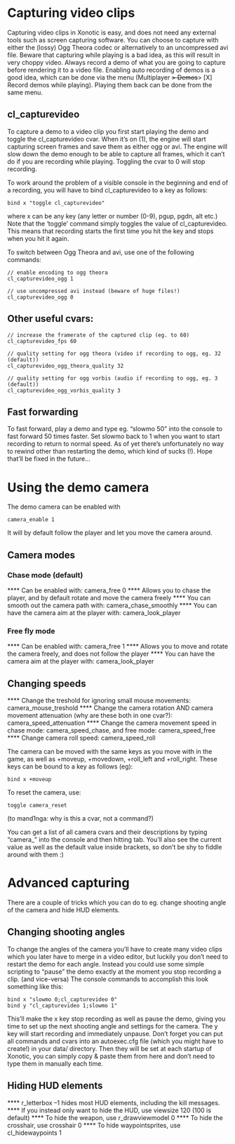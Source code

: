 Capturing video clips
=====================

Capturing video clips in Xonotic is easy, and does not need any external tools such as screen capturing software. You can choose to capture with either the (lossy) Ogg Theora codec or alternatively to an uncompressed avi file. Beware that capturing while playing is a bad idea, as this will result in very choppy video. Always record a demo of what you are going to capture before rendering it to a video file. Enabling auto recording of demos is a good idea, which can be done via the menu (Multiplayer ~~\> Demos~~\> [X] Record demos while playing). Playing them back can be done from the same menu.

cl\_capturevideo
----------------

To capture a demo to a video clip you first start playing the demo and toggle the cl\_capturevideo cvar. When it’s on (1), the engine will start capturing screen frames and save them as either ogg or avi. The engine will slow down the demo enough to be able to capture all frames, which it can’t do if you are recording while playing. Toggling the cvar to 0 will stop recording.

To work around the problem of a visible console in the beginning and end of a recording, you will have to bind cl\_capturevideo to a key as follows:

    bind x "toggle cl_capturevideo"

where x can be any key (any letter or number (0-9), pgup, pgdn, alt etc.)
Note that the ‘toggle’ command simply toggles the value of cl\_capturevideo. This means that recording starts the first time you hit the key and stops when you hit it again.

To switch between Ogg Theora and avi, use one of the following commands:

    // enable encoding to ogg theora
    cl_capturevideo_ogg 1

    // use uncompressed avi instead (beware of huge files!)
    cl_capturevideo_ogg 0

Other useful cvars:
-------------------

    // increase the framerate of the captured clip (eg. to 60)
    cl_capturevideo_fps 60

    // quality setting for ogg theora (video if recording to ogg, eg. 32 (default))
    cl_capturevideo_ogg_theora_quality 32

    // quality setting for ogg vorbis (audio if recording to ogg, eg. 3 (default))
    cl_capturevideo_ogg_vorbis_quality 3

Fast forwarding
---------------

To fast forward, play a demo and type eg. “slowmo 50” into the console to fast forward 50 times faster. Set slowmo back to 1 when you want to start recording to return to normal speed. As of yet there’s unfortunately no way to rewind other than restarting the demo, which kind of sucks (!). Hope that’ll be fixed in the future…

Using the demo camera
=====================

The demo camera can be enabled with

    camera_enable 1

It will by default follow the player and let you move the camera around.

Camera modes
------------

### Chase mode (default)

**** Can be enabled with: camera\_free 0
**** Allows you to chase the player, and by default rotate and move the camera freely
**** You can smooth out the camera path with: camera\_chase\_smoothly
**** You can have the camera aim at the player with: camera\_look\_player

### Free fly mode

**** Can be enabled with: camera\_free 1
**** Allows you to move and rotate the camera freely, and does not follow the player
**** You can have the camera aim at the player with: camera\_look\_player

Changing speeds
---------------

**** Change the treshold for ignoring small mouse movements: camera\_mouse\_treshold
**** Change the camera rotation AND camera movement attenuation (why are these both in one cvar?): camera\_speed\_attenuation
**** Change the camera movement speed in chase mode: camera\_speed\_chase, and free mode: camera\_speed\_free
**** Change camera roll speed: camera\_speed\_roll

The camera can be moved with the same keys as you move with in the game, as well as +moveup, +movedown, +roll\_left and +roll\_right. These keys can be bound to a key as follows (eg):

    bind x +moveup

To reset the camera, use:

    toggle camera_reset

(to mand1nga: why is this a cvar, not a command?)

You can get a list of all camera cvars and their descriptions by typing “camera\_” into the console and then hitting tab. You’ll also see the current value as well as the default value inside brackets, so don’t be shy to fiddle around with them :)

Advanced capturing
==================

There are a couple of tricks which you can do to eg. change shooting angle of the camera and hide HUD elements.

Changing shooting angles
------------------------

To change the angles of the camera you’ll have to create many video clips which you later have to merge in a video editor, but luckily you don’t need to restart the demo for each angle. Instead you could use some simple scripting to “pause” the demo exactly at the moment you stop recording a clip. (and vice-versa)
The console commands to accomplish this look something like this:

    bind x "slowmo 0;cl_capturevideo 0"
    bind y "cl_capturevideo 1;slowmo 1"

This’ll make the x key stop recording as well as pause the demo, giving you time to set up the next shooting angle and settings for the camera. The y key will start recording and immediately unpause.
Don’t forget you can put all commands and cvars into an autoexec.cfg file (which you might have to create!) in your data/ directory. Then they will be set at each startup of Xonotic, you can simply copy & paste them from here and don’t need to type them in manually each time.

Hiding HUD elements
-------------------

**** r\_letterbox –1 hides most HUD elements, including the kill messages.
**** If you instead only want to hide the HUD, use viewsize 120 (100 is default)
**** To hide the weapon, use r\_drawviewmodel 0
**** To hide the crosshair, use crosshair 0
**** To hide waypointsprites, use cl\_hidewaypoints 1

